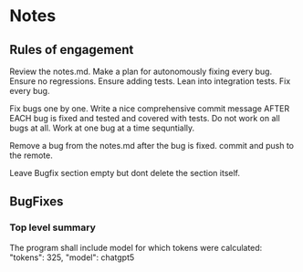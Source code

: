 # Notes

## Rules of engagement

Review the notes.md. Make a plan for autonomously fixing every bug. Ensure no regressions. Ensure adding tests. Lean into integration tests. Fix every bug.

Fix bugs one by one. Write a nice comprehensive commit message AFTER EACH bug is fixed and tested and covered with tests. Do not work on all bugs at all. Work at one bug at a time sequntially. 

Remove a bug from the notes.md after the bug is fixed. commit and push to the remote.

Leave Bugfix section empty but dont delete the section itself.

## BugFixes

### Top level summary

The program shall include model for which tokens were calculated: 
"tokens": 325,
"model": chatgpt5 <whatever model was used>
